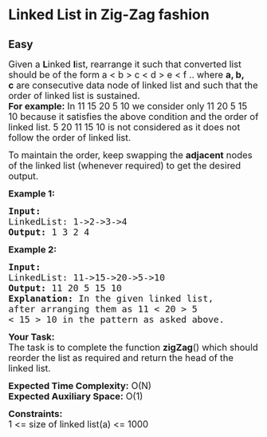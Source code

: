 # Linked List in Zig-Zag fashion
## Easy 
<div class="problem-statement">
                <p></p><p><span style="font-size:18px">Given a <strong>L</strong>inked <strong>l</strong>ist, rearrange it such that converted list should be of the form a &lt; b &gt; c &lt; d &gt; e &lt; f .. where <strong>a, b, c</strong>&nbsp;are consecutive data node of linked list and such that the order of linked list is sustained.<br>
<strong>For example:</strong> In&nbsp;11&nbsp;15&nbsp;20&nbsp;5&nbsp;10&nbsp;we consider only&nbsp;11 20 5 15 10&nbsp;because it satisfies the above condition and the order of linked list. 5 20 11 15 10 is not considered as it does not follow the order of linked list.</span></p>

<p><span style="font-size:18px">To maintain the order, keep swapping the <strong>adjacent</strong> nodes of the linked list (whenever required)&nbsp;to get the desired output.&nbsp;&nbsp;</span></p>

<p><span style="font-size:18px"><strong>Example 1:</strong></span></p>

<pre style="position: relative;"><span style="font-size:18px"><strong>Input:
</strong>LinkedList: 1-&gt;2-&gt;3-&gt;4&nbsp;
<strong>Output: </strong>1 3 2 4</span>
<div class="open_grepper_editor" title="Edit &amp; Save To Grepper"></div></pre>

<p><span style="font-size:18px"><strong>Example 2:</strong></span></p>

<pre style="position: relative;"><span style="font-size:18px"><strong>Input:
</strong>LinkedList: 11-&gt;15-&gt;20-&gt;5-&gt;10
<strong>Output: </strong>11 20 5 15 10<strong>
Explanation: </strong>In the given linked list,
after arranging them as 11 &lt; 20 &gt;&nbsp;5
&lt; 15 &gt;&nbsp;10 in the pattern as asked above.</span><div class="open_grepper_editor" title="Edit &amp; Save To Grepper"></div></pre>

<p><span style="font-size:18px"><strong>Your&nbsp;Task:</strong><br>
The task is to complete the function&nbsp;<strong>zigZag</strong>() which should reorder the list as required and return the head of the linked list.</span></p>

<p><span style="font-size:18px"><strong>Expected Time Complexity:</strong>&nbsp;O(N)<br>
<strong>Expected Auxiliary Space:</strong>&nbsp;O(1)</span></p>

<p><span style="font-size:18px"><strong>Constraints:</strong><br>
1 &lt;= size of linked list(a) &lt;= 1000</span></p>
 <p></p>
            </div>